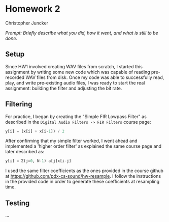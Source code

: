 # Homework 2

Christopher Juncker

*Prompt: Briefly describe what you did, how it went, and what is still to be done.*


## Setup

Since HW1 involved creating WAV files from scratch, I started this assignment by
writing some new code which was capable of reading pre-recorded WAV files from
disk. Once my code was able to successfully read, play, and write pre-existing
audio files, I was ready to start the real assignment: building the filter and
adjusting the bit rate.

## Filtering

For practice, I began by creating the "Simple FIR Lowpass Filter" as described 
in the `Digital Audio Filters -> FIR Filters` course page:

```python
y[i] = (x[i] + x[i-1]) / 2
```

After confirming that my simple filter worked, I went ahead and implemented a
'higher order filter' as explained the same course page and later described as:

```python
y[i] = Σ(j=0, N-1) a[j]x[i-j]
```

I used the same filter coefficients as the ones provided in the course github
at https://github.com/pdx-cs-sound/hw-resample. I follow the instructions in
the provided code in order to generate these coefficients at resampling time.



## Testing

...